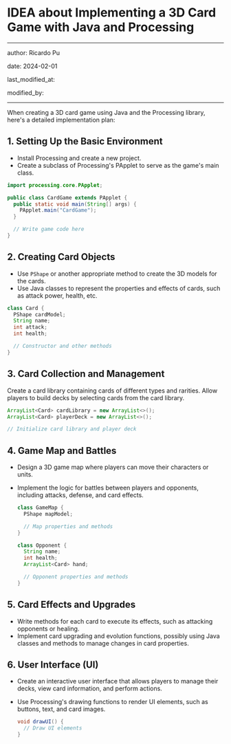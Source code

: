 # IDEA about Implementing a 3D Card Game with Java and Processing

---

author: Ricardo Pu

date: 2024-02-01

last_modified_at: 

modified_by:

---

When creating a 3D card game using Java and the Processing library, here's a detailed implementation plan:

## 1. Setting Up the Basic Environment

- Install Processing and create a new project.
- Create a subclass of Processing's PApplet to serve as the game's main class.

```java
import processing.core.PApplet;

public class CardGame extends PApplet {
  public static void main(String[] args) {
    PApplet.main("CardGame");
  }

  // Write game code here
}
```


## 2. Creating Card Objects

- Use `PShape` or another appropriate method to create the 3D models for the cards.
- Use Java classes to represent the properties and effects of cards, such as attack power, health, etc.

```java
class Card {
  PShape cardModel;
  String name;
  int attack;
  int health;

  // Constructor and other methods
}
```

## 3. Card Collection and Management

Create a card library containing cards of different types and rarities. Allow players to build decks by selecting cards from the card library.

```java
ArrayList<Card> cardLibrary = new ArrayList<>();
ArrayList<Card> playerDeck = new ArrayList<>();

// Initialize card library and player deck
```

## 4. Game Map and Battles

- Design a 3D game map where players can move their characters or units.
- Implement the logic for battles between players and opponents, including attacks, defense, and card effects.

    ```java
    class GameMap {
      PShape mapModel;

      // Map properties and methods
    }

    class Opponent {
      String name;
      int health;
      ArrayList<Card> hand;

      // Opponent properties and methods
    }
    ```

## 5. Card Effects and Upgrades

- Write methods for each card to execute its effects, such as attacking opponents or healing.
- Implement card upgrading and evolution functions, possibly using Java classes and methods to manage changes in card properties.

## 6. User Interface (UI)

- Create an interactive user interface that allows players to manage their decks, view card information, and perform actions.
- Use Processing's drawing functions to render UI elements, such as buttons, text, and card images.

    ```java
    void drawUI() {
      // Draw UI elements
    }
    ```
